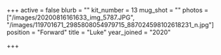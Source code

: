 +++
active = false
blurb = ""
kit_number = 13
mug_shot = ""
photos = ["/images/20200816161633_img_5787.JPG", "/images/119701671_2985808054979715_887024598102618231_n.jpg"]
position = "Forward"
title = "Luke"
year_joined = "2020"

+++
